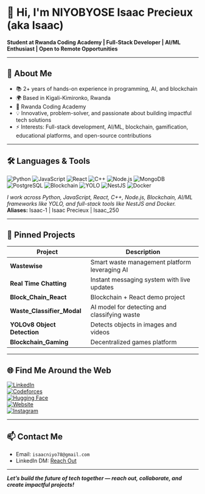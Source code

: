 # 👋 Hi, I'm NIYOBYOSE Isaac Precieux (aka Isaac)

**Student at Rwanda Coding Academy | Full-Stack Developer | AI/ML Enthusiast | Open to Remote Opportunities**

---

## 🚀 About Me

- 📚 2+ years of hands-on experience in programming, AI, and blockchain
- 🌍 Based in Kigali-Kimironko, Rwanda
- 🏫 Rwanda Coding Academy
- 💡 Innovative, problem-solver, and passionate about building impactful tech solutions
- ⚡ Interests: Full-stack development, AI/ML, blockchain, gamification, educational platforms, and open-source contributions

---

## 🛠️ Languages & Tools

![Python](https://img.shields.io/badge/Python-3776AB?logo=python&logoColor=white)
![JavaScript](https://img.shields.io/badge/JavaScript-F7DF1E?logo=javascript&logoColor=black)
![React](https://img.shields.io/badge/React-61DAFB?logo=react&logoColor=black)
![C++](https://img.shields.io/badge/C++-00599C?logo=cplusplus&logoColor=white)
![Node.js](https://img.shields.io/badge/Node.js-339933?logo=node.js&logoColor=white)
![MongoDB](https://img.shields.io/badge/MongoDB-47A248?logo=mongodb&logoColor=white)
![PostgreSQL](https://img.shields.io/badge/PostgreSQL-4169E1?logo=postgresql&logoColor=white)
![Blockchain](https://img.shields.io/badge/Blockchain-3C3C3D?logo=ethereum&logoColor=white)
![YOLO](https://img.shields.io/badge/YOLOv8-FF5252?logo=opencv&logoColor=white)
![NestJS](https://img.shields.io/badge/NestJS-E0234E?logo=nestjs&logoColor=white)
![Docker](https://img.shields.io/badge/Docker-2496ED?logo=docker&logoColor=white)

_I work across Python, JavaScript, React, C++, Node.js, Blockchain, AI/ML frameworks like YOLO, and full-stack tools like NestJS and Docker._  
**Aliases:** Isaac-1 | Isaac Precieux | Isaac_250

---

## 📌 Pinned Projects

| Project | Description |
| ------- | ----------- |
| **Wastewise** | Smart waste management platform leveraging AI |
| **Real Time Chatting** | Instant messaging system with live updates |
| **Block_Chain_React** | Blockchain + React demo project |
| **Waste_Classifier_Modal** | AI model for detecting and classifying waste |
| **YOLOv8 Object Detection** | Detects objects in images and videos |
| **Blockchain_Gaming** | Decentralized games platform |

---

## 🌐 Find Me Around the Web

[![LinkedIn](https://img.shields.io/badge/LinkedIn-0077B5?logo=linkedin&logoColor=white)](https://www.linkedin.com/in/niyobyose-isaac-precieux-339369380)  
[![Codeforces](https://img.shields.io/badge/Codeforces-1F8ACB?logo=codeforces&logoColor=white)](https://codeforces.com/profile/Isaac_250)  
[![Hugging Face](https://img.shields.io/badge/Hugging%20Face-Ff9900?logo=huggingface&logoColor=white)](https://huggingface.co/Claudineuwa)  
[![Website](https://img.shields.io/badge/Portfolio-000000?logo=vercel&logoColor=white)](https://prtf-two.vercel.app/)  
[![Instagram](https://img.shields.io/badge/Instagram-E4405F?logo=instagram&logoColor=white)](https://www.instagram.com/isaacniyo78)

---

## 📫 Contact Me

- Email: `isaacniyo78@gmail.com`  
- LinkedIn DM: [Reach Out](https://www.linkedin.com/in/niyobyose-isaac-precieux-339369380)

---

_**Let’s build the future of tech together — reach out, collaborate, and create impactful projects!**_
